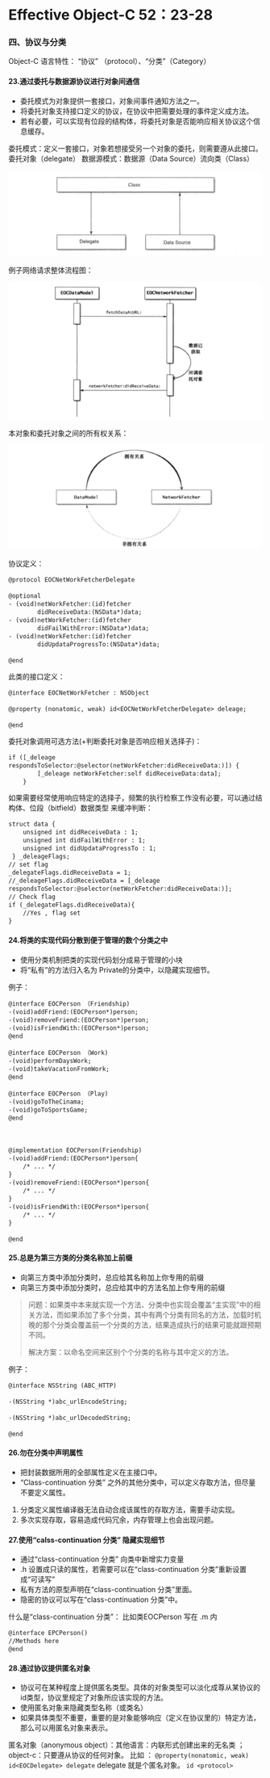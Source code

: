 # Effective Object-C 52：23-28
### 四、协议与分类

Object-C 语言特性： “协议” （protocol）、“分类”（Category）

#### 23.通过委托与数据源协议进行对象间通信

* 委托模式为对象提供一套接口，对象间事件通知方法之一。
* 将委托对象支持接口定义的协议，在协议中把需要处理的事件定义成方法。
* 若有必要，可以实现有位段的结构体，将委托对象是否能响应相关协议这个信息缓存。

委托模式：定义一套接口，对象若想接受另一个对象的委托，则需要遵从此接口。 委托对象（delegate）
数据源模式：数据源（Data Source）流向类（Class） 

![网络请求整体流程图](https://github.com/RocAndTrees/objective-C52/raw/master/resource/image/objec-c52/23-2两个模式.png)

例子网络请求整体流程图：

![网络请求整体流程图](https://raw.githubusercontent.com/RocAndTrees/objective-C52/master/resource/image/objec-c52/23-1回调委托对象流程.png)


本对象和委托对象之间的所有权关系：

![本对象和委托对象之间的所有权关系图](https://raw.githubusercontent.com/RocAndTrees/objective-C52/master/resource/image/objec-c52/23-3所有权关系图.png)


协议定义：

```
@protocol EOCNetWorkFetcherDelegate 

@optional
- (void)netWorkFetcher:(id)fetcher
        didReceiveData:(NSData*)data;
- (void)netWorkFetcher:(id)fetcher
        didFailWithError:(NSData*)data;
- (void)netWorkFetcher:(id)fetcher
        didUpdataProgressTo:(NSData*)data;

@end

```
此类的接口定义：

```
@interface EOCNetWorkFetcher : NSObject

@property (nonatomic, weak) id<EOCNetWorkFetcherDelegate> deleage;

@end

```
委托对象调用可选方法(+判断委托对象是否响应相关选择子)：

```
if ([_deleage respondsToSelector:@selector(netWorkFetcher:didReceiveData:)]) {
        [_deleage netWorkFetcher:self didReceiveData:data];
    }

```

如果需要经常使用响应特定的选择子，频繁的执行检察工作没有必要，可以通过结构体、位段（bitfield）数据类型 来缓冲判断：

```
struct data {
    unsigned int didReceiveData : 1;
    unsigned int didFailWithError : 1;
    unsigned int didUpdataProgressTo : 1;
 } _deleageFlags;
// set flag
_delegateFlags.didReceiveData = 1;   
//_deleageFlags.didReceiveData = [_deleage respondsToSelector:@selector(netWorkFetcher:didReceiveData:)];
// Check flag
if (_delegateFlags.didReceiveData){
	//Yes , flag set
}

```

#### 24.将类的实现代码分散到便于管理的数个分类之中

* 使用分类机制把类的实现代码划分成易于管理的小块
* 将“私有”的方法归入名为 Private的分类中，以隐藏实现细节。

例子： 

```
@interface EOCPerson （Friendship)
-(void)addFriend:(EOCPerson*)person;
-(void)removeFriend:(EOCPerson*)person;
-(void)isFriendWith:(EOCPerson*)person;
@end

@interface EOCPerson （Work)
-(void)performDaysWork;
-(void)takeVacationFromWork;
@end

@interface EOCPerson （Play)
-(void)goToTheCinama;
-(void)goToSportsGame;
@end



@implementation EOCPerson(Friendship) 
-(void)addFriend:(EOCPerson*)person{
	/* ... */
}
-(void)removeFriend:(EOCPerson*)person{
	/* ... */
}
-(void)isFriendWith:(EOCPerson*)person{
	/* ... */
}

@end
```

#### 25.总是为第三方类的分类名称加上前缀

* 向第三方类中添加分类时，总应给其名称加上你专用的前缀
* 向第三方类中添加分类时，总应给其中的方法名加上你专用的前缀

>问题：如果类中本来就实现一个方法、分类中也实现会覆盖“主实现”中的相关方法，而如果添加了多个分类，其中有两个分类有同名的方法，加载时机晚的那个分类会覆盖前一个分类的方法，结果造成执行的结果可能就跟预期不同。
>
>解决方案：以命名空间来区别个个分类的名称与其中定义的方法。

例子：

```
@interface NSString (ABC_HTTP)

-(NSString *)abc_urlEncodeString;

-(NSString *)abc_urlDecodedString;

@end
``` 

#### 26.勿在分类中声明属性

* 把封装数据所用的全部属性定义在主接口中。
* “Class-continuation 分类” 之外的其他分类中，可以定义存取方法，但尽量不要定义属性。

1. 分类定义属性编译器无法自动合成该属性的存取方法，需要手动实现。
2. 多次实现存取，容易造成代码冗余，内存管理上也会出现问题。

#### 27.使用“calss-continuation 分类” 隐藏实现细节
* 通过“class-continuation 分类” 向类中新增实力变量
* .h 设置成只读的属性，若需要可以在“class-continuation 分类”重新设置成“可读写”
* 私有方法的原型声明在“class-continuation 分类”里面。
* 隐密的协议可以写在“class-continuation 分类”中。

什么是“class-continuation 分类”：
比如类EOCPerson  写在 .m 内

```
@interface EPCPerson()
//Methods here
@end

```

#### 28.通过协议提供匿名对象

* 协议可在某种程度上提供匿名类型。具体的对象类型可以淡化成尊从某协议的id类型，协议里规定了对象所应该实现的方法。
* 使用匿名对象来隐藏类型名称（或类名）
* 如果具体类型不重要，重要的是对象能够响应（定义在协议里的）特定方法，那么可以用匿名对象来表示。

匿名对象（anonymous object）：其他语言：内联形式创建出来的无名类 ；object-c：只要遵从协议的任何对象。
比如 ： `@property(nonatomic, weak) id<EOCDelegate> delegate` delegate 就是个匿名对象。 
`id <protocol>`

<!--处理数据库连接（database connection）-->








